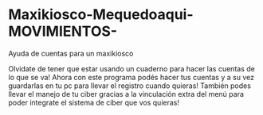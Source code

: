 # Maxikiosco-Mequedoaqui-MOVIMIENTOS-
Ayuda de cuentas para un maxikiosco

Olvidate de tener que estar usando un cuaderno para hacer las cuentas de lo que se va!
Ahora con este programa podés hacer tus cuentas y a su vez guardarlas en tu pc para 
llevar el registro cuando quieras!
También podes llevar el manejo de tu ciber gracias a la vinculación extra del menú
para poder integrate el sistema de ciber que vos quieras!
